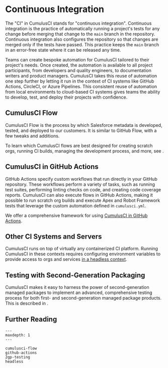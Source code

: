 # Continuous Integration

The "CI" in CumulusCI stands for "continuous integration".
Continuous integration is the practice of automatically running a
project's tests for any change before merging that change to the `main`
branch in the repository. Continuous integration also configures the
repository so that changes are merged only if the tests have passed.
This practice keeps the `main` branch in an error-free state where it
can be released any time.

Teams can create bespoke automation for CumulusCI tailored to their
project's needs. Once created, the automation is available to all
project participants, from developers and quality engineers, to
documentation writers and product managers. CumulusCI takes this reuse
of automation one step further by letting it run in the context of CI
systems like GitHub Actions, CircleCI, or Azure Pipelines. This
consistent reuse of automation from local environments to cloud-based CI
systems gives teams the ability to develop, test, and deploy their
projects with confidence.

## CumulusCI Flow

CumulusCI Flow is the process by which Salesforce metadata is developed,
tested, and deployed to our customers. It is similar to GitHub Flow,
with a few tweaks and additions.

To learn which CumulusCI flows are best designed for creating scratch
orgs, running CI builds, managing the development process, and more, see
[](cumulusci-flow).

## CumulusCI in GitHub Actions

GitHub Actions specify custom workflows that run directly in your GitHub
repository. These workflows perform a variety of tasks, such as running
test suites, performing linting checks on code, and creating code
coverage reports. CumulusCI can also execute flows in GitHub Actions,
making it possible to run scratch org builds and execute Apex and Robot
Framework tests that leverage the custom automation defined in
`cumulusci.yml`.

We offer a comprehensive framework for using [CumulusCI in GitHub Actions](github-actions).

## Other CI Systems and Servers

CumulusCI runs on top of virtually any containerized CI platform.
Running CumulusCI in these contexts requires configuring environment
variables to provide access to orgs and services [in a headless context](headless).

## Testing with Second-Generation Packaging

CumulusCI makes it easy to harness the power of second-generation
managed packages to implement an advanced, comprehensive testing process
for both first- and second-generation managed package products. This is
described in [](2gp-testing).

## Further Reading

```{toctree}
---
maxdepth: 1
---

cumulusci-flow
github-actions
2gp-testing
headless
```
